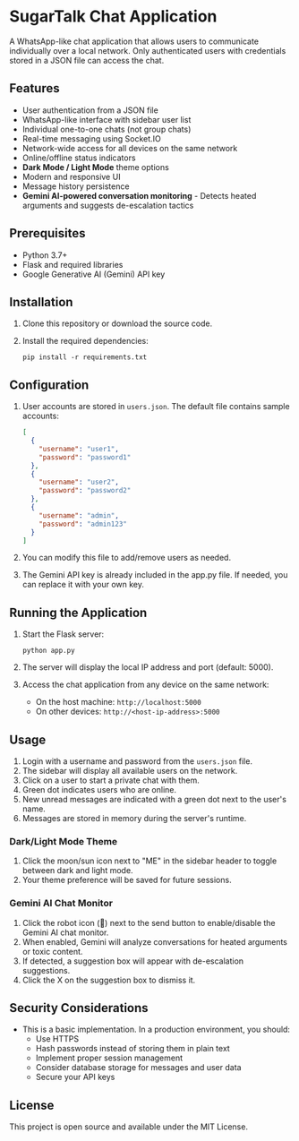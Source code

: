 # SugarTalk Chat Application

A WhatsApp-like chat application that allows users to communicate individually over a local network. Only authenticated users with credentials stored in a JSON file can access the chat.

## Features

- User authentication from a JSON file
- WhatsApp-like interface with sidebar user list
- Individual one-to-one chats (not group chats)
- Real-time messaging using Socket.IO
- Network-wide access for all devices on the same network
- Online/offline status indicators
- **Dark Mode / Light Mode** theme options
- Modern and responsive UI
- Message history persistence
- **Gemini AI-powered conversation monitoring** - Detects heated arguments and suggests de-escalation tactics

## Prerequisites

- Python 3.7+
- Flask and required libraries
- Google Generative AI (Gemini) API key

## Installation

1. Clone this repository or download the source code.

2. Install the required dependencies:
   ```
   pip install -r requirements.txt
   ```

## Configuration

1. User accounts are stored in `users.json`. The default file contains sample accounts:
   ```json
   [
     {
       "username": "user1",
       "password": "password1"
     },
     {
       "username": "user2",
       "password": "password2"
     },
     {
       "username": "admin",
       "password": "admin123"
     }
   ]
   ```

2. You can modify this file to add/remove users as needed.

3. The Gemini API key is already included in the app.py file. If needed, you can replace it with your own key.

## Running the Application

1. Start the Flask server:
   ```
   python app.py
   ```

2. The server will display the local IP address and port (default: 5000).

3. Access the chat application from any device on the same network:
   - On the host machine: `http://localhost:5000`
   - On other devices: `http://<host-ip-address>:5000`

## Usage

1. Login with a username and password from the `users.json` file.
2. The sidebar will display all available users on the network.
3. Click on a user to start a private chat with them.
4. Green dot indicates users who are online.
5. New unread messages are indicated with a green dot next to the user's name.
6. Messages are stored in memory during the server's runtime.

### Dark/Light Mode Theme

1. Click the moon/sun icon next to "ME" in the sidebar header to toggle between dark and light mode.
2. Your theme preference will be saved for future sessions.

### Gemini AI Chat Monitor

1. Click the robot icon (🤖) next to the send button to enable/disable the Gemini AI chat monitor.
2. When enabled, Gemini will analyze conversations for heated arguments or toxic content.
3. If detected, a suggestion box will appear with de-escalation suggestions.
4. Click the X on the suggestion box to dismiss it.

## Security Considerations

- This is a basic implementation. In a production environment, you should:
  - Use HTTPS
  - Hash passwords instead of storing them in plain text
  - Implement proper session management
  - Consider database storage for messages and user data
  - Secure your API keys

## License

This project is open source and available under the MIT License. 